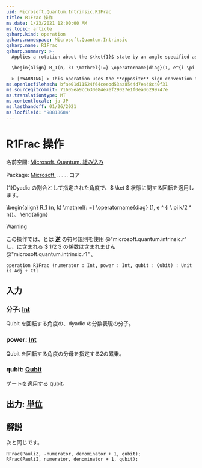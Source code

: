 ```yaml
---
uid: Microsoft.Quantum.Intrinsic.R1Frac
title: R1Frac 操作
ms.date: 1/23/2021 12:00:00 AM
ms.topic: article
qsharp.kind: operation
qsharp.namespace: Microsoft.Quantum.Intrinsic
qsharp.name: R1Frac
qsharp.summary: >-
  Applies a rotation about the $\ket{1}$ state by an angle specified as a dyadic fraction.

  \begin{align} R_1(n, k) \mathrel{:=} \operatorname{diag}(1, e^{i \pi k / 2^n}). \end{align}

  > [!WARNING] > This operation uses the **opposite** sign convention from > @"microsoft.quantum.intrinsic.r", and does not include the > factor of $1/ 2$ included by @"microsoft.quantum.intrinsic.r1".
ms.openlocfilehash: bfae01d11524f64ceebd53aa8544d7ea48c40f31
ms.sourcegitcommit: 71605ea9cc630e84e7ef29027e1f0ea06299747e
ms.translationtype: MT
ms.contentlocale: ja-JP
ms.lasthandoff: 01/26/2021
ms.locfileid: "98818684"
---
```

# <a name="r1frac-operation"></a>R1Frac 操作

名前空間: [Microsoft. Quantum. 組み込み](xref:Microsoft.Quantum.Intrinsic)

Package: [Microsoft.](https://nuget.org/packages/Microsoft.Quantum.QSharp.Core) ....... コア


{1}Dyadic の割合として指定された角度で、$ \ket $ 状態に関する回転を適用します。

\begin{align} R_1 (n, k) \mathrel{: =} \operatorname{diag} (1, e ^ {i \ pi k/2 ^ n})。
\end{align}

> [!WARNING]
> この操作では、とは **逆** の符号規則を使用 @"microsoft.quantum.intrinsic.r" し、に含まれる $ 1/2 $ の係数は含まれません @"microsoft.quantum.intrinsic.r1" 。

```qsharp
operation R1Frac (numerator : Int, power : Int, qubit : Qubit) : Unit is Adj + Ctl
```


## <a name="input"></a>入力

### <a name="numerator--int"></a>分子: [Int](xref:microsoft.quantum.lang-ref.int)

Qubit を回転する角度の、dyadic の分数表現の分子。


### <a name="power--int"></a>power: [Int](xref:microsoft.quantum.lang-ref.int)

Qubit を回転する角度の分母を指定する2の累乗。


### <a name="qubit--qubit"></a>qubit: [Qubit](xref:microsoft.quantum.lang-ref.qubit)

ゲートを適用する qubit。



## <a name="output--unit"></a>出力: [単位](xref:microsoft.quantum.lang-ref.unit)



## <a name="remarks"></a>解説

次と同じです。

```qsharp
RFrac(PauliZ, -numerator, denominator + 1, qubit);
RFrac(PauliI, numerator, denominator + 1, qubit);
```